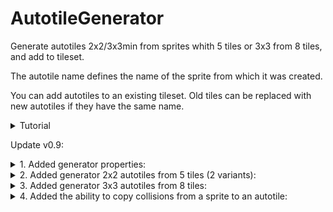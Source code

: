 # AutotileGenerator
Generate autotiles 2x2/3x3min from sprites whith 5 tiles or 3x3 from 8 tiles, and add to tileset. 

The autotile name defines the name of the sprite from which it was created.

You can add autotiles to an existing tileset. Old tiles can be replaced with new autotiles if they have the same name.

<details>
  <summary>
    Tutorial
  </summary>
  <a href="https://ibb.co/jgh18CD"><img src="https://i.ibb.co/vZ1KcNk/help1.png" alt="help1" border="0"></a>
  <a href="https://ibb.co/fH93H1x"><img src="https://i.ibb.co/L1rT1kZ/help2.png" alt="help2" border="0"></a>
  <a href="https://ibb.co/r0SxRYf"><img src="https://i.ibb.co/MS4cxr5/help3.png" alt="help3" border="0"></a>
  <a href="https://ibb.co/s2SGFFt"><img src="https://i.ibb.co/JKL4zzC/help4.png" alt="help4" border="0"></a>
  <a href="https://ibb.co/wwXt8jq"><img src="https://i.ibb.co/Sd8SHGg/help5.png" alt="help5" border="0"></a>
  <a href="https://ibb.co/c18Qq7R"><img src="https://i.ibb.co/56jLZfC/help6.png" alt="help6" border="0"></a>
  <a href="https://ibb.co/VQq4T8R"><img src="https://i.ibb.co/ZYMDxC5/help7.png" alt="help7" border="0"></a>
</details>

Update v0.9:
<details>
  <summary>
1. Added generator properties:
  </summary>

<a href="https://imgbb.com/"><img src="https://i.ibb.co/mvf7yxZ/image.png" alt="image" border="0"></a>
</details>

<details>
  <summary>
2. Added generator 2x2 autotiles from 5 tiles (2 variants):
  </summary>

<a href="https://imgbb.com/"><img src="https://i.ibb.co/x1T4N7R/image.png" alt="image" border="0"></a>
Source

<a href="https://imgbb.com/"><img src="https://i.ibb.co/NNXBfnc/image.png" alt="image" border="0"></a>
Variant 1

<a href="https://imgbb.com/"><img src="https://i.ibb.co/7YvpVY2/image.png" alt="image" border="0"></a>
Variant 2
</details>


<details>
  <summary>
3. Added generator 3x3 autotiles from 8 tiles:
  </summary>
(To display tiles correctly, you need to reduce the cell_size in the TimeMap by 2 times)

<a href="https://imgbb.com/"><img src="https://i.ibb.co/p0fCPNb/image.png" alt="image" border="0"></a>
Source

<a href="https://imgbb.com/"><img src="https://i.ibb.co/kyyYHr3/image.png" alt="image" border="0"></a>
Result
</details>


<details>
  <summary>
4. Added the ability to copy collisions from a sprite to an autotile:
  </summary>

<a href="https://ibb.co/ZYqbJjm"><img src="https://i.ibb.co/P9qVYLQ/image.png" alt="image" border="0"></a>
Source

<a href="https://ibb.co/8sR1Mbm"><img src="https://i.ibb.co/dM38Btf/image.png" alt="image" border="0"></a>
Result
</details>
